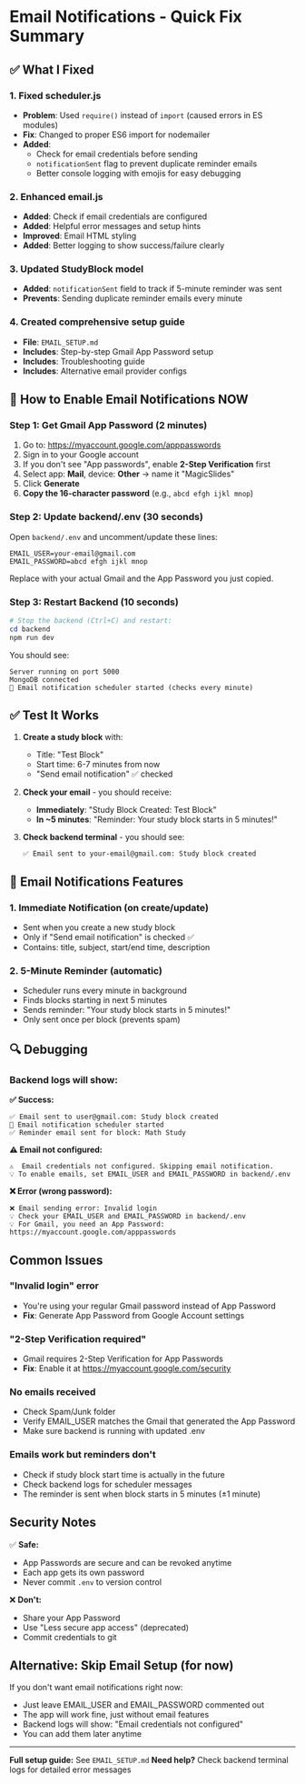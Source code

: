 # Email Notifications - Quick Fix Summary

## ✅ What I Fixed

### 1. **Fixed scheduler.js**
- **Problem**: Used `require()` instead of `import` (caused errors in ES modules)
- **Fix**: Changed to proper ES6 import for nodemailer
- **Added**: 
  - Check for email credentials before sending
  - `notificationSent` flag to prevent duplicate reminder emails
  - Better console logging with emojis for easy debugging

### 2. **Enhanced email.js**
- **Added**: Check if email credentials are configured
- **Added**: Helpful error messages and setup hints
- **Improved**: Email HTML styling
- **Added**: Better logging to show success/failure clearly

### 3. **Updated StudyBlock model**
- **Added**: `notificationSent` field to track if 5-minute reminder was sent
- **Prevents**: Sending duplicate reminder emails every minute

### 4. **Created comprehensive setup guide**
- **File**: `EMAIL_SETUP.md`
- **Includes**: Step-by-step Gmail App Password setup
- **Includes**: Troubleshooting guide
- **Includes**: Alternative email provider configs

## 🚀 How to Enable Email Notifications NOW

### Step 1: Get Gmail App Password (2 minutes)

1. Go to: https://myaccount.google.com/apppasswords
2. Sign in to your Google account
3. If you don't see "App passwords", enable **2-Step Verification** first
4. Select app: **Mail**, device: **Other** → name it "MagicSlides"
5. Click **Generate**
6. **Copy the 16-character password** (e.g., `abcd efgh ijkl mnop`)

### Step 2: Update backend/.env (30 seconds)

Open `backend/.env` and uncomment/update these lines:

```env
EMAIL_USER=your-email@gmail.com
EMAIL_PASSWORD=abcd efgh ijkl mnop
```

Replace with your actual Gmail and the App Password you just copied.

### Step 3: Restart Backend (10 seconds)

```powershell
# Stop the backend (Ctrl+C) and restart:
cd backend
npm run dev
```

You should see:
```
Server running on port 5000
MongoDB connected
📧 Email notification scheduler started (checks every minute)
```

## ✅ Test It Works

1. **Create a study block** with:
   - Title: "Test Block"
   - Start time: 6-7 minutes from now
   - "Send email notification" ✅ checked

2. **Check your email** - you should receive:
   - **Immediately**: "Study Block Created: Test Block"
   - **In ~5 minutes**: "Reminder: Your study block starts in 5 minutes!"

3. **Check backend terminal** - you should see:
   ```
   ✅ Email sent to your-email@gmail.com: Study block created
   ```

## 📧 Email Notifications Features

### 1. Immediate Notification (on create/update)
- Sent when you create a new study block
- Only if "Send email notification" is checked ✅
- Contains: title, subject, start/end time, description

### 2. 5-Minute Reminder (automatic)
- Scheduler runs every minute in background
- Finds blocks starting in next 5 minutes
- Sends reminder: "Your study block starts in 5 minutes!"
- Only sent once per block (prevents spam)

## 🔍 Debugging

### Backend logs will show:

**✅ Success:**
```
✅ Email sent to user@gmail.com: Study block created
📧 Email notification scheduler started
✅ Reminder email sent for block: Math Study
```

**⚠️ Email not configured:**
```
⚠️  Email credentials not configured. Skipping email notification.
💡 To enable emails, set EMAIL_USER and EMAIL_PASSWORD in backend/.env
```

**❌ Error (wrong password):**
```
❌ Email sending error: Invalid login
💡 Check your EMAIL_USER and EMAIL_PASSWORD in backend/.env
💡 For Gmail, you need an App Password: https://myaccount.google.com/apppasswords
```

## Common Issues

### "Invalid login" error
- You're using your regular Gmail password instead of App Password
- **Fix**: Generate App Password from Google Account settings

### "2-Step Verification required"
- Gmail requires 2-Step Verification for App Passwords
- **Fix**: Enable it at https://myaccount.google.com/security

### No emails received
- Check Spam/Junk folder
- Verify EMAIL_USER matches the Gmail that generated the App Password
- Make sure backend is running with updated .env

### Emails work but reminders don't
- Check if study block start time is actually in the future
- Check backend logs for scheduler messages
- The reminder is sent when block starts in 5 minutes (±1 minute)

## Security Notes

✅ **Safe:**
- App Passwords are secure and can be revoked anytime
- Each app gets its own password
- Never commit `.env` to version control

❌ **Don't:**
- Share your App Password
- Use "Less secure app access" (deprecated)
- Commit credentials to git

## Alternative: Skip Email Setup (for now)

If you don't want email notifications right now:
- Just leave EMAIL_USER and EMAIL_PASSWORD commented out
- The app will work fine, just without email features
- Backend logs will show: "Email credentials not configured"
- You can add them later anytime

---

**Full setup guide:** See `EMAIL_SETUP.md`
**Need help?** Check backend terminal logs for detailed error messages
